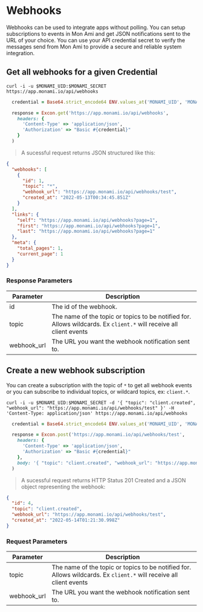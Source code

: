 # Webhooks

Webhooks can be used to integrate apps without polling. You can setup subscriptions to events in Mon Ami and get JSON
notifications sent to the URL of your choice. You can use your API credential secret to verify the messages send from Mon Ami to provide
a secure and reliable system integration.

## Get all webhooks for a given Credential

```shell
curl -i -u $MONAMI_UID:$MONAMI_SECRET https://app.monami.io/api/webhooks
```

```ruby
  credential = Base64.strict_encode64 ENV.values_at('MONAMI_UID', 'MONAMI_SECRET').join(':')

  response = Excon.get('https://app.monami.io/api/webhooks',
    headers: {
      'Content-Type' => 'application/json',
      'Authorization' => "Basic #{credential}"
    }
  )
```

> A sucessful request returns JSON structured like this:

```json
{
  "webhooks": [
    {
      "id": 1,
      "topic": "*",
      "webhook_url": "https://app.monami.io/api/webhooks/test",
      "created_at": "2022-05-13T00:34:45.851Z"
    }
  ],
  "links": {
    "self": "https://app.monami.io/api/webhooks?page=1",
    "first": "https://app.monami.io/api/webhooks?page=1",
    "last": "https://app.monami.io/api/webhooks?page=1"
  },
  "meta": {
    "total_pages": 1,
    "current_page": 1
  }
}
```

### Response Parameters

| Parameter   | Description                                                                                                        |
| ----------- | ------------------------------------------------------------------------------------------------------------------ |
| id          | The id of the webhook.                                                                                             |
| topic       | The name of the topic or topics to be notified for. Allows wildcards. Ex `client.*` will receive all client events |
| webhook_url | The URL you want the webhook notification sent to.                                                                 |

## Create a new webhook subscription

You can create a subscription with the topic of `*` to get all webhook events or you can subscribe to individual topics,
or wildcard topics, ex: `client.*`.

```shell
curl -i -u $MONAMI_UID:$MONAMI_SECRET -d '{ "topic": "client.created", "webhook_url": "https://app.monami.io/api/webhooks/test" }' -H 'Content-Type: application/json' https://app.monami.io/api/webhooks
```

```ruby
  credential = Base64.strict_encode64 ENV.values_at('MONAMI_UID', 'MONAMI_SECRET').join(':')

  response = Excon.post('https://app.monami.io/api/webhooks/test',
    headers: {
      'Content-Type' => 'application/json',
      'Authorization' => "Basic #{credential}"
    },
    body: '{ "topic": "client.created", "webhook_url": "https://app.monami.io/api/webhooks/test" }'
  )
```

> A sucessful request returns HTTP Status 201 Created and a JSON object representing the webhook:

```json
{
  "id": 4,
  "topic": "client.created",
  "webhook_url": "https://app.monami.io/api/webhooks/test",
  "created_at": "2022-05-14T01:21:30.998Z"
}
```

### Request Parameters

| Parameter   | Description                                                                                                        |
| ----------- | ------------------------------------------------------------------------------------------------------------------ |
| topic       | The name of the topic or topics to be notified for. Allows wildcards. Ex `client.*` will receive all client events |
| webhook_url | The URL you want the webhook notification sent to.                                                                 |
